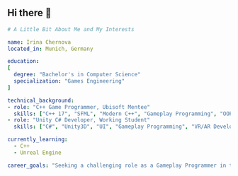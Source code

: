 ## Hi there 👋

<!--
**MynameisIrina/MynameisIrina** is a ✨ _special_ ✨ repository because its `README.md` (this file) appears on your GitHub profile.

Here are some ideas to get you started:

- 🔭 I’m currently working on ...
- 🌱 I’m currently learning ...
- 👯 I’m looking to collaborate on ...
- 🤔 I’m looking for help with ...
- 💬 Ask me about ...
- 📫 How to reach me: ...
- 😄 Pronouns: ...
- ⚡ Fun fact: ...
-->

```yaml
# A Little Bit About Me and My Interests

name: Irina Chernova
located_in: Munich, Germany

education:
[
  degree: "Bachelor's in Computer Science"
  specialization: "Games Engineering"
]

technical_background:
- role: "C++ Game Programmer, Ubisoft Mentee"
  skills: ["C++ 17", "SFML", "Modern C++", "Gameplay Programming", "OOP", "Version Control (Git)", "Debugging and Profiling"]
- role: "Unity C# Developer, Working Student"
  skills: ["C#", "Unity3D", "UI", "Gameplay Programming", "VR/AR Development", "OOP", "Version Control (Git)"]

currently_learning:
  - C++
  - Unreal Engine

career_goals: "Seeking a challenging role as a Gameplay Programmer in the AAA game industry."
```

